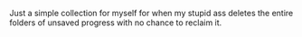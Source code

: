 Just a simple collection for myself for when my stupid ass deletes the entire folders of unsaved progress with no chance to reclaim it.

